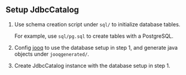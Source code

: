 ## Setup JdbcCatalog
1. Use schema creation script under `sql/` to initialize database tables.

    For example, use `sql/pg.sql` to create tables with a PostgreSQL.
2. Config [jooq][jooq-doc] to use the database setup in step 1, and generate java objects under `jooqgenerated/`.
3. Create JdbcCatalog instance with the database setup in step 1.

[jooq-doc]: https://www.jooq.org/doc/3.15/manual/getting-started/tutorials/jooq-in-7-steps/jooq-in-7-steps-step3/

